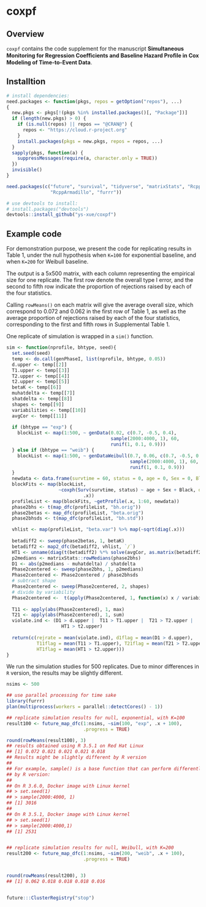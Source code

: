 # coxpf

## Overview

`coxpf` contains the code supplement for the manuscript 
**Simultaneous Monitoring for Regression Coeﬃcients and Baseline Hazard Proﬁle in
Cox Modeling of Time-to-Event Data**. 

## Installtion

```r
# install dependencies:
need.packages <- function(pkgs, repos = getOption("repos"), ...)
{
  new.pkgs <- pkgs[!(pkgs %in% installed.packages()[, "Package"])]
  if (length(new.pkgs) > 0) {
    if (is.null(repos) || repos == "@CRAN@") {
      repos <- "https://cloud.r-project.org"
    }
    install.packages(pkgs = new.pkgs, repos = repos, ...)
  }
  sapply(pkgs, function(a) {
    suppressMessages(require(a, character.only = TRUE))
  })
  invisible()
}

need.packages(c("future", "survival", "tidyverse", "matrixStats", "Rcpp",
                "RcppArmadillo", "furrr"))

# use devtools to install:
# install.packages("devtools")
devtools::install_github("ys-xue/coxpf")
```

## Example code

For demonstration purpose, we present the code for replicating results in Table 1,
under the null hypothesis when `K=100` for exponential baseline, and when `K=200`
for Weibull baseline.


The output is a 5x500 matrix, with each column representing the empirical size for
one replicate. The first row denote the overall type I error, and the second to
fifth row indicate the proportion of rejections raised by each of the four statistics.


Calling `rowMeans()` on each matrix will give the average overall size, which
correspond to 0.072 and 0.062 in the first row of Table 1, as well as the average
proportion of rejections raised by each of the four statistics, corresponding
to the first and fifth rows in Supplemental Table 1.


One replicate of simulation is wrapped in a `sim()` function.

```r
sim <- function(nprofile, bhtype, seed){
  set.seed(seed)
  temp <- do.call(genPhaseI, list(nprofile, bhtype, 0.05))
  d.upper <- temp[[2]]
  T1.upper <- temp[[3]]
  T2.upper <- temp[[4]]
  t2.upper <- temp[[5]]
  betaK <- temp[[6]]
  muhatdelta <- temp[[7]]
  shatdelta <- temp[[8]]
  shapes <- temp[[9]]
  variabilities <- temp[[10]]
  avgCor <- temp[[11]]
  
  if (bhtype == "exp") {
    blockList <- map(1:500, ~ genData(0.02, c(0.7, -0.5, 0.4),
                                      sample(2000:4000, 1), 60,
                                      runif(1, 0.1, 0.9)))
  } else if (bhtype == "weib") {
    blockList <- map(1:500, ~ genDataWeibull(0.7, 0.06, c(0.7, -0.5, 0.4),
                                             sample(2000:4000, 1), 60,
                                             runif(1, 0.1, 0.9)))
  }
  newdata <- data.frame(survtime = 60, status = 0, age = 0, Sex = 0, Black = 0)
  blockFits <- map(blockList,
                   ~coxph(Surv(survtime, status) ~ age + Sex + Black, data =
                            .x))
  profileList <- map(blockFits, ~getProfile(.x, 1:60, newdata))
  phase2bhs <- t(map_dfc(profileList, "bh.orig"))
  phase2betas <- map_dfc(profileList, "beta.orig")
  phase2bhsds <- t(map_dfc(profileList, "bh.std"))

  vhlist <- map(profileList, "beta.var") %>% map(~sqrt(diag(.x)))
  
  betadiff2 <- sweep(phase2betas, 1, betaK)
  betadiff2 <- map2_dfc(betadiff2, vhlist, `/`)
  HT1 <- unname(diag(t(betadiff2) %*% solve(avgCor, as.matrix(betadiff2))))
  p2medians <- matrixStats::rowMedians(phase2bhs)
  D1 <- abs(p2medians - muhatdelta) / shatdelta
  Phase2centered <- sweep(phase2bhs, 1, p2medians)
  Phase2centered <- Phase2centered / phase2bhsds
  # subtract shape
  Phase2centered <- sweep(Phase2centered, 2, shapes)
  # divide by variability
  Phase2centered <-  t(apply(Phase2centered, 1, function(x) x / variabilities))
  
  T11 <- apply(abs(Phase2centered), 1, max)
  T21 <- apply(abs(Phase2centered), 1, sum)
  violate.ind <- (D1 > d.upper |  T11 > T1.upper |  T21 > T2.upper |
                    HT1 > t2.upper)
  
  return(c(rejrate = mean(violate.ind), d1flag = mean(D1 > d.upper),
           T11flag = mean(T11 > T1.upper), T21flag = mean(T21 > T2.upper),
           HT1flag = mean(HT1 > t2.upper)))
}
```

We run the simulation studies for 500 replicates. Due to minor differences
in `R` version, the results may be slightly different. 

```r
nsims <- 500

## use parallel processing for time sake
library(furrr)
plan(multiprocess(workers = parallel::detectCores() - 1))

## replicate simulation results for null, exponential, with K=100
result100 <- future_map_dfc(1:nsims, ~sim(100, "exp", .x + 100),
                            .progress = TRUE)

round(rowMeans(result100), 3)
## results obtained using R 3.5.1 on Red Hat Linux
## [1] 0.072 0.021 0.021 0.021 0.018
## Results might be slightly different by R version
## 
## For example, sample() is a base function that can perform differently
## by R version:
## 
## On R 3.6.0, Docker image with Linux kernel
## > set.seed(1)
## > sample(2000:4000, 1)
## [1] 3016
## 
## On R 3.5.1, Docker image with Linux kernel
## > set.seed(1)
## > sample(2000:4000,1)
## [1] 2531


## replicate simulation results for null, Weibull, with K=200
result200 <- future_map_dfc(1:nsims, ~sim(200, "weib", .x + 100),
                            .progress = TRUE)


round(rowMeans(result200), 3)
## [1] 0.062 0.018 0.018 0.018 0.016


future:::ClusterRegistry("stop")
```
